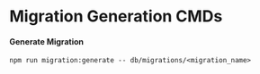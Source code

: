 # Migration Generation CMDs

#### Generate Migration
`npm run migration:generate -- db/migrations/<migration_name>`
